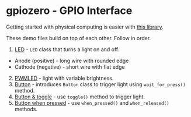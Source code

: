 # gpiozero - GPIO Interface

Getting started with physical computing is easier with [this library](https://gpiozero.readthedocs.io/en/stable/).

These demo files build on top of each other. Follow in order.

1. [LED](https://github.com/herereadthis/lutra/tree/master/objectives/gpiozero/led.py) - `LED` class that turns a light on and off.
  * Anode (positive) - long wire with rounded edge
  * Cathode (negative) - short wire with flat edge
2. [PWMLED](https://github.com/herereadthis/lutra/tree/master/objectives/gpiozero/pwm_led.py) - light with variable brightness.
3. [Button](https://github.com/herereadthis/lutra/tree/master/objectives/gpiozero/button.py) - introduces `Button` class to trigger light using `wait_for_press()` method.
4. [Button & toggle](https://github.com/herereadthis/lutra/tree/master/objectives/gpiozero/button_toggle.py) - use `toggle()` method to trigger light.
5. [Button when pressed](https://github.com/herereadthis/lutra/tree/master/objectives/gpiozero/button_press.py) - use `when_pressed()` and `when_released()` methods.